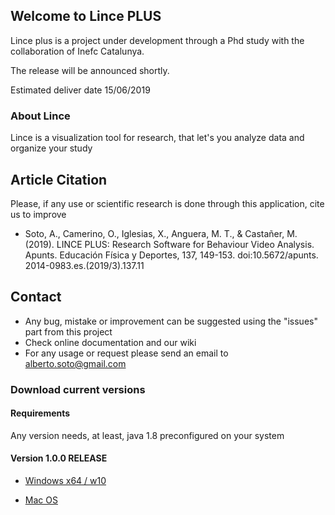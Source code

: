 ## Welcome to Lince PLUS    

Lince plus is a project under development through a Phd study with the collaboration of Inefc Catalunya.

The release will be announced shortly.

Estimated deliver date 15/06/2019

### About Lince

Lince is a visualization tool for research, that let's you analyze data and organize your study

## Article Citation

Please, if any use or scientific research is done through this application, cite us to improve

- Soto, A., Camerino, O., Iglesias, X., Anguera, M. T., & Castañer, M. (2019). LINCE PLUS: Research Software for Behaviour Video
Analysis. Apunts. Educación Física y Deportes, 137, 149-153. doi:10.5672/apunts. 2014-0983.es.(2019/3).137.11

## Contact

- Any bug, mistake or improvement can be suggested using the "issues" part from this project
- Check online documentation and our wiki 
- For any usage or request please send an email to alberto.soto@gmail.com

### Download current versions

#### Requirements

Any version needs, at least, java 1.8 preconfigured on your system

#### Version 1.0.0 RELEASE

- [Windows x64 / w10](https://github.com/albertoSoto/lince-plus/raw/master/lince-PLUS-1.0.0-RELEASE-win.msi)

- [Mac OS](https://github.com/albertoSoto/lince-plus/raw/master/lince-PLUS-1.0.0-RELEASE-mac.zip)
